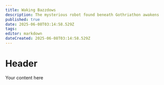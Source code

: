 ```yaml
---
title: Waking Bazzdows
description: The mysterious robot found beneath Gothriathon awakens
published: true
date: 2025-06-08T03:14:58.529Z
tags: 
editor: markdown
dateCreated: 2025-06-08T03:14:58.529Z
---
```


# Header
Your content here